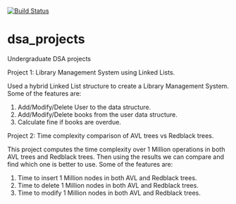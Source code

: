 [![Build Status](https://travis-ci.com/tanay105/dsa_projects.svg?branch=master)](https://travis-ci.com/tanay105/dsa_projects)

# dsa_projects
Undergraduate DSA projects

Project 1: 
Library Management System using Linked Lists.

Used a hybrid Linked List structure to create a Library Management System. Some of the features are:
1. Add/Modify/Delete User to the data structure.
2. Add/Modify/Delete books from the user data structure.
3. Calculate fine if books are overdue.

Project 2:
Time complexity comparison of AVL trees vs Redblack trees.

This project computes the time complexity over 1 Million operations in both AVL trees and Redblack trees. Then using the results we can compare and find which one is better to use. Some of the features are:
1. Time to insert 1 Million nodes in both AVL and Redblack trees.
1. Time to delete 1 Million nodes in both AVL and Redblack trees.
1. Time to modify 1 Million nodes in both AVL and Redblack trees.
